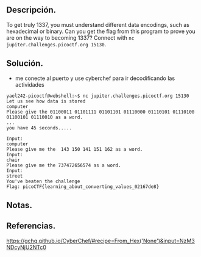 ## Descripción.

To get truly 1337, you must understand different data encodings, such as hexadecimal or binary. Can you get the flag from this program to prove you are on the way to becoming 1337? Connect with `nc jupiter.challenges.picoctf.org 15130`.
## Solución.

- me conecte al puerto y use cyberchef para ir decodificando las actividades

```
yael242-picoctf@webshell:~$ nc jupiter.challenges.picoctf.org 15130
Let us see how data is stored
computer
Please give the 01100011 01101111 01101101 01110000 01110101 01110100 01100101 01110010 as a word.
...
you have 45 seconds.....

Input:
computer
Please give me the  143 150 141 151 162 as a word.
Input:
chair
Please give me the 737472656574 as a word.
Input:
street
You've beaten the challenge
Flag: picoCTF{learning_about_converting_values_02167de8}
```

## Notas.

## Referencias.

https://gchq.github.io/CyberChef/#recipe=From_Hex('None')&input=NzM3NDcyNjU2NTc0